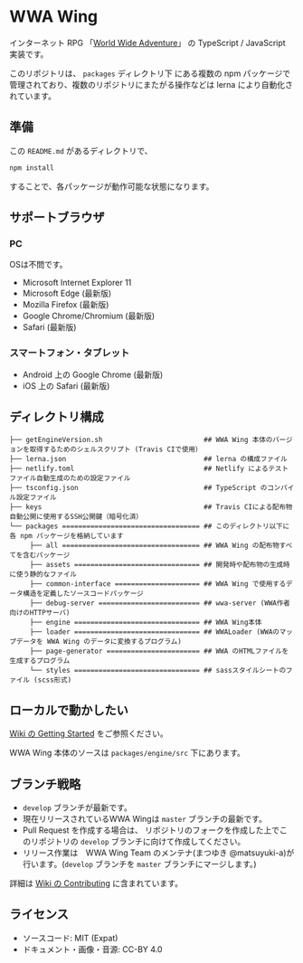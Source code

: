 # WWA Wing
インターネット RPG 「[World Wide Adventure](http://wwajp.com/)」 の TypeScript / JavaScript 実装です。

このリポジトリは、 `packages` ディレクトリ下 にある複数の npm パッケージで管理されており、複数のリポジトリにまたがる操作などは lerna により自動化されています。

## 準備
この `README.md` があるディレクトリで、

``` sh
npm install
```

することで、各パッケージが動作可能な状態になります。

## サポートブラウザ
### PC
OSは不問です。

- Microsoft Internet Explorer 11
- Microsoft Edge (最新版)
- Mozilla Firefox (最新版)
- Google Chrome/Chromium (最新版)
- Safari (最新版)

### スマートフォン・タブレット
- Android 上の Google Chrome (最新版)
- iOS 上の Safari (最新版)

## ディレクトリ構成
```
├── getEngineVersion.sh                         ## WWA Wing 本体のバージョンを取得するためのシェルスクリプト (Travis CIで使用）
├── lerna.json                                  ## lerna の構成ファイル
├── netlify.toml                                ## Netlify によるテストファイル自動生成のための設定ファイル
├── tsconfig.json                               ## TypeScript のコンパイル設定ファイル
├── keys                                        ## Travis CIによる配布物自動公開に使用するSSH公開鍵（暗号化済）
└── packages ================================== ## このディレクトリ以下に各 npm パッケージを格納しています
     ├── all ================================== ## WWA Wing の配布物すべてを含むパッケージ
     ├── assets =============================== ## 開発時や配布物の生成時に使う静的なファイル
     ├── common-interface ===================== ## WWA Wing で使用するデータ構造を定義したソースコードパッケージ
     ├── debug-server ========================= ## wwa-server (WWA作者向けのHTTPサーバ)
     ├── engine =============================== ## WWA Wing本体
     ├── loader =============================== ## WWALoader (WWAのマップデータを WWA Wing のデータに変換するプログラム)
     ├── page-generator ======================= ## WWA のHTMLファイルを生成するプログラム
     └── styles =============================== ## sassスタイルシートのファイル (scss形式)
```

## ローカルで動かしたい
[Wiki の Getting Started](https://github.com/WWAWing/WWAWing/wiki/GettingStarted) をご参照ください。

WWA Wing 本体のソースは `packages/engine/src` 下にあります。

## ブランチ戦略
- `develop` ブランチが最新です。
- 現在リリースされているWWA Wingは `master` ブランチの最新です。
- Pull Request を作成する場合は、 リポジトリのフォークを作成した上でこのリポジトリの `develop` ブランチに向けて作成してください。
- リリース作業は　WWA Wing Team のメンテナ(まつゆき @matsuyuki-a)が行います。(`develop` ブランチを `master` ブランチにマージします。)

詳細は [Wiki の Contributing](https://github.com/WWAWing/WWAWing/wiki/Contributing) に含まれています。

## ライセンス
- ソースコード: MIT (Expat) 
- ドキュメント・画像・音源: CC-BY 4.0
